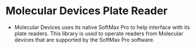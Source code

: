 # Molecular Devices Plate Reader

* Molecular Devices uses its native SoftMax Pro to help interface with its plate readers. This library is used to operate readers from Molecular devices that are supported by the SoftMax Pro software.
